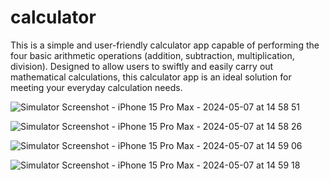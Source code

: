# calculator
This is a simple and user-friendly calculator app capable of performing the four basic arithmetic operations (addition, subtraction, multiplication, division). Designed to allow users to swiftly and easily carry out mathematical calculations, this calculator app is an ideal solution for meeting your everyday calculation needs.


![Simulator Screenshot - iPhone 15 Pro Max - 2024-05-07 at 14 58 51](https://github.com/Buraktrcn/calculator/assets/112096531/c5d39372-6c15-40d5-b066-b63081f81daf)

![Simulator Screenshot - iPhone 15 Pro Max - 2024-05-07 at 14 58 26](https://github.com/Buraktrcn/calculator/assets/112096531/a58ef149-1f1a-4118-a38a-6a23f3ccd1de)

![Simulator Screenshot - iPhone 15 Pro Max - 2024-05-07 at 14 59 06](https://github.com/Buraktrcn/calculator/assets/112096531/c7f7885a-3f50-4779-9e2e-ef8456a5fbbc)

![Simulator Screenshot - iPhone 15 Pro Max - 2024-05-07 at 14 59 18](https://github.com/Buraktrcn/calculator/assets/112096531/d85916a3-056e-4337-94fa-335c2bec3e3a)
